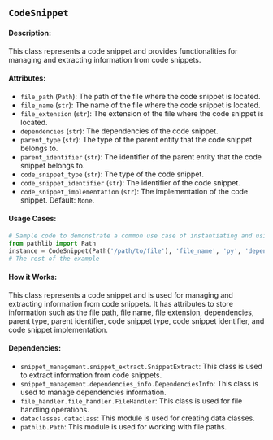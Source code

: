 ## `CodeSnippet`

#### Description:
This class represents a code snippet and provides functionalities for managing and extracting information from code snippets.

#### Attributes:
- `file_path` (`Path`): The path of the file where the code snippet is located.
- `file_name` (`str`): The name of the file where the code snippet is located.
- `file_extension` (`str`): The extension of the file where the code snippet is located.
- `dependencies` (`str`): The dependencies of the code snippet.
- `parent_type` (`str`): The type of the parent entity that the code snippet belongs to.
- `parent_identifier` (`str`): The identifier of the parent entity that the code snippet belongs to.
- `code_snippet_type` (`str`): The type of the code snippet.
- `code_snippet_identifier` (`str`): The identifier of the code snippet.
- `code_snippet_implementation` (`str`): The implementation of the code snippet. Default: `None`.

#### Usage Cases:

```python
# Sample code to demonstrate a common use case of instantiating and using the class
from pathlib import Path
instance = CodeSnippet(Path('/path/to/file'), 'file_name', 'py', 'dependency1, dependency2', 'class', 'class_name', 'method', 'method_name', 'def method_name():\n    # code snippet implementation')
# The rest of the example
```

#### How it Works:

This class represents a code snippet and is used for managing and extracting information from code snippets. It has attributes to store information such as the file path, file name, file extension, dependencies, parent type, parent identifier, code snippet type, code snippet identifier, and code snippet implementation.

#### Dependencies:
- `snippet_management.snippet_extract.SnippetExtract`: This class is used to extract information from code snippets.
- `snippet_management.dependencies_info.DependenciesInfo`: This class is used to manage dependencies information.
- `file_handler.file_handler.FileHandler`: This class is used for file handling operations.
- `dataclasses.dataclass`: This module is used for creating data classes.
- `pathlib.Path`: This module is used for working with file paths.